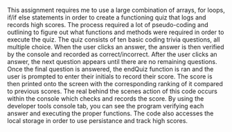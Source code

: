 This assignment requires me to use a large combination of arrays, for loops, if/if else statements in order to create a functioning quiz that logs and records high scores. The process required a lot of pseudo-coding and outlining to figure out what functions and methods were required in order to execute the quiz. The quiz consists of ten basic coding trivia questions, all multiple choice. When the user clicks an answer, the answer is then verified by the console and recorded as correct/incorrect. After the user clicks an answer, the next question appears until there are no remaining questions. Once the final question is answered, the endQuiz function is ran and the user is prompted to enter their initials to record their score. The score is then printed onto the screen with the corresponding ranking of it compared to previous scores. The real behind the scenes action of this code occurs within the console which checks and records the score. By using the developer tools console tab, you can see the program verifying each answer and executing the proper functions. The code also accesses the local storage in order to use persistance and track high scores.